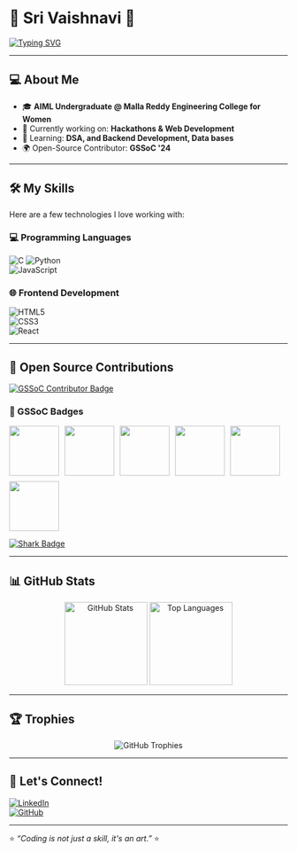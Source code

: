 
<h1>🌟 Sri Vaishnavi 🌟</h1>

[![Typing SVG](https://readme-typing-svg.herokuapp.com?color=F772B2&lines=👋🏻Hello!+Welcome+to+my+GitHub+Profile;🎓AIML'27+undergrad;👩‍💻+Frontend+Developer;🎨+Tech+Enthusiast;🚀+Aspiring+AI+Expert)](https://git.io/typing-svg)

---

## 💻 About Me  
- 🎓 **AIML Undergraduate @ Malla Reddy Engineering College for Women**  
- 🔭 Currently working on: **Hackathons & Web Development**  
- 🌱 Learning: **DSA, and Backend Development, Data bases**  
- 🌍 Open-Source Contributor: **GSSoC '24**  

---

## 🛠️ My Skills  
Here are a few technologies I love working with:  

### 💻 Programming Languages  
![C](https://img.shields.io/badge/C-00599C?style=for-the-badge&logo=c&logoColor=white)
![Python](https://img.shields.io/badge/Python-FFD43B?style=for-the-badge&logo=python&logoColor=blue)  
![JavaScript](https://img.shields.io/badge/JavaScript-F7DF1E?style=for-the-badge&logo=javascript&logoColor=black)  

### 🌐 Frontend Development  
![HTML5](https://img.shields.io/badge/HTML5-E34F26?style=for-the-badge&logo=html5&logoColor=white)  
![CSS3](https://img.shields.io/badge/CSS3-1572B6?style=for-the-badge&logo=css3&logoColor=white)  
![React](https://img.shields.io/badge/React-61DAFB?style=for-the-badge&logo=react&logoColor=black)

---

## 🚀 Open Source Contributions  
[![GSSoC Contributor Badge](https://img.shields.io/badge/GSSoC-Contributor-yellow?style=for-the-badge)](https://gssoc.girlscript.tech)


### 🏅 GSSoC Badges
<div style="display: flex; flex-wrap: wrap; gap: 10px;">
  <img src="https://raw.githubusercontent.com/GSSoC24/Postman-Challenge/main/docs/assets/1.png" width="90px" height="90px" />
  <img src="https://raw.githubusercontent.com/GSSoC24/Postman-Challenge/main/docs/assets/2.png" width="90px" height="90px" />
  <img src="https://raw.githubusercontent.com/GSSoC24/Postman-Challenge/main/docs/assets/3.png" width="90px" height="90px" />
  <img src="https://raw.githubusercontent.com/GSSoC24/Postman-Challenge/main/docs/assets/4.png" width="90px" height="90px" />
  <img src="https://raw.githubusercontent.com/GSSoC24/Postman-Challenge/main/docs/assets/5.png" width="90px" height="90px" />
  <img src="https://raw.githubusercontent.com/GSSoC24/Postman-Challenge/main/docs/assets/6.png" width="90px" height="90px" />
</div>


[![Shark Badge](https://img.shields.io/badge/Shark-Badge-blue?style=for-the-badge)](https://github.com/ryo-ma/github-profile-trophy)

---

## 📊 GitHub Stats  
<p align="center">
  <img src="https://github-readme-stats.vercel.app/api?username=msv6264&show_icons=true&theme=radical" alt="GitHub Stats" height="150px"/>
  <img src="https://github-readme-stats.vercel.app/api/top-langs/?username=msv6264&layout=compact&theme=radical" alt="Top Languages" height="150px"/>
</p>

---

## 🏆 Trophies  
<p align="center">
  <img src="https://github-profile-trophy.vercel.app/?username=msv6264&theme=onedark&row=1&column=7" alt="GitHub Trophies"/>
</p>

---

## 🌟 Let's Connect!  
[![LinkedIn](https://img.shields.io/badge/LinkedIn-0A66C2?style=for-the-badge&logo=linkedin&logoColor=white)](https://www.linkedin.com/in/sri-vaishnavi-95023630a?utm_source=share&utm_campaign=share_via&utm_content=profile&utm_medium=android_app)  
[![GitHub](https://img.shields.io/badge/GitHub-181717?style=for-the-badge&logo=github&logoColor=white)](https://github.com/msv6264)  

---

⭐️ *“Coding is not just a skill, it's an art.”* ⭐️

